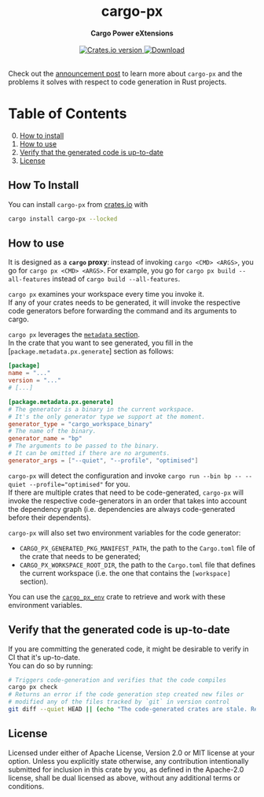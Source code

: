 <h1 align="center">cargo-px</h1>
<div align="center">
 <strong>
   Cargo Power eXtensions
 </strong>
</div>

<br />

<div align="center">
  <!-- Crates version -->
  <a href="https://crates.io/crates/cargo-px">
    <img src="https://img.shields.io/crates/v/cargo-px.svg?style=flat-square"
    alt="Crates.io version" />
  </a>
  <!-- Downloads -->
  <a href="https://crates.io/crates/cargo-px">
    <img src="https://img.shields.io/crates/d/cargo-px.svg?style=flat-square"
      alt="Download" />
  </a>
</div>
<br/>

Check out the [announcement post](https://lpalmieri.com/posts/cargo-px) to learn more about `cargo-px` and the problems it solves with respect to code generation in Rust projects.

# Table of Contents
0. [How to install](#how-to-install)
1. [How to use](#how-to-use)
2. [Verify that the generated code is up-to-date](#verify-that-the-generated-code-is-up-to-date)
3. [License](#license)

## How To Install 

You can install `cargo-px` from [crates.io](https://crates.io) with

```bash
cargo install cargo-px --locked
```

## How to use

It is designed as a **`cargo` proxy**: instead of invoking `cargo <CMD> <ARGS>`, you go for `cargo px <CMD> <ARGS>`. For example, you go for `cargo px build --all-features` instead of `cargo build --all-features`.

`cargo px` examines your workspace every time you invoke it.  
If any of your crates needs to be generated, it will invoke the respective code generators before forwarding the command and its arguments to cargo.

`cargo px` leverages the [`metadata` section](https://doc.rust-lang.org/cargo/reference/manifest.html#the-metadata-table).  
In the crate that you want to see generated, you fill in the [`package.metadata.px.generate`] section as follows: 

```toml
[package]
name = "..."
version = "..."
# [...]

[package.metadata.px.generate]
# The generator is a binary in the current workspace. 
# It's the only generator type we support at the moment.
generator_type = "cargo_workspace_binary"
# The name of the binary.
generator_name = "bp"
# The arguments to be passed to the binary. 
# It can be omitted if there are no arguments.
generator_args = ["--quiet", "--profile", "optimised"]
```

`cargo-px` will detect the configuration and invoke `cargo run --bin bp -- --quiet --profile="optimised"` for you.  
If there are multiple crates that need to be code-generated, `cargo-px` will invoke the respective code-generators in an order that takes into account the dependency graph (i.e. dependencies are always code-generated before their dependents).

`cargo-px` will also set two environment variables for the code generator:

- `CARGO_PX_GENERATED_PKG_MANIFEST_PATH`, the path to the `Cargo.toml` file of the crate that needs to be generated;
- `CARGO_PX_WORKSPACE_ROOT_DIR`, the path to the `Cargo.toml` file that defines the current workspace (i.e. the one that contains the `[workspace]` section).

You can use the [`cargo_px_env`](https://crates.io/crates/cargo_px_env) crate to retrieve and work with these environment variables.

## Verify that the generated code is up-to-date

If you are committing the generated code, it might be desirable to verify in CI that it's up-to-date.  
You can do so by running:

```bash
# Triggers code-generation and verifies that the code compiles
cargo px check
# Returns an error if the code generation step created new files or 
# modified any of the files tracked by `git` in version control
git diff --quiet HEAD || (echo "The code-generated crates are stale. Re-run 'cargo px check locally and commit the results" && exit 1)
```

## License

Licensed under either of Apache License, Version 2.0 or MIT license at your option.
Unless you explicitly state otherwise, any contribution intentionally submitted for inclusion in this crate by you, as defined in the Apache-2.0 license, shall be dual licensed as above, without any additional terms or conditions.
